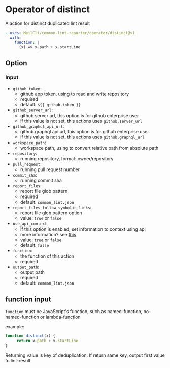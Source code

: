 # Operator of distinct
A action for distinct duplicated lint result
```yml
- uses: MeilCli/common-lint-reporter/operator/distinct@v1
  with:
    function: |
      (x) => x.path + x.startLine
```

## Option
### Input
- `github_token`:
  - github app token, using to read and write repository
  - required
  - default: `${{ github.token }}`
- `github_server_url`:
  - github server url, this option is for github enterprise user
  - if this value is not set, this actions uses `github.server_url`
- `github_graphql_api_url`:
  - github graphql api url, this option is for github enterprise user
  - if this value is not set, this actions uses `github.graphql_url`
- `workspace_path`:
  - workspace path, using to convert relative path from absolute path
- `repository`:
  - running repository, format: owner/repository
- `pull_request`:
  - running pull request number
- `commit_sha`:
  - running commit sha
- `report_files`:
  - report file glob pattern
  - required
  - default: `common_lint.json`
- `report_files_follow_symbolic_links`:
  - report file glob pattern option
  - value: `true` or `false`
- `use_api_context`
  - if this option is enabled, set information to context using api
  - more information? see [this](context.md)
  - value: `true` or `false`
  - default: `false`
- `function`:
  - the function of this action
  - required
- `output_path`:
  - output path
  - required
  - default: `common_lint.json`

## function input
`function` must be JavaScript's function, such as named-function, no-named-function or lambda-function

example:
```js
function distinct(x) {
     return x.path + x.startLine
}
```

Returning value is key of deduplication. If return same key, output first value to lint-result